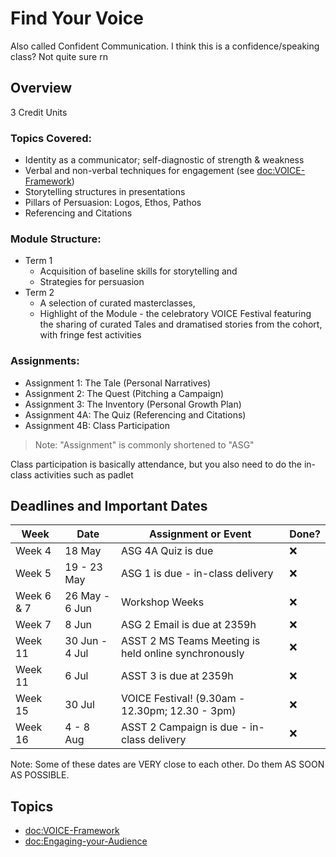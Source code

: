 # Find Your Voice

Also called Confident Communication. I think this is a confidence/speaking class? Not quite sure rn

## Overview

3 Credit Units

### Topics Covered:
- Identity as a communicator; self-diagnostic of strength & weakness
- Verbal and non-verbal techniques for engagement (see <doc:VOICE-Framework>)
- Storytelling structures in presentations
- Pillars of Persuasion: Logos, Ethos, Pathos
- Referencing and Citations

### Module Structure:
- Term 1
  - Acquisition of baseline skills for storytelling and
  - Strategies for persuasion
- Term 2
  - A selection of curated masterclasses,
  - Highlight of the Module - the celebratory VOICE Festival featuring the sharing of curated Tales and dramatised stories from the cohort, with fringe fest activities

### Assignments:
- Assignment 1: The Tale (Personal Narratives)
- Assignment 2: The Quest (Pitching a Campaign)
- Assignment 3: The Inventory (Personal Growth Plan)
- Assignment 4A: The Quiz (Referencing and Citations)
- Assignment 4B: Class Participation

> Note: "Assignment" is commonly shortened to "ASG"

Class participation is basically attendance, but you also need to do the in-class activities 
such as padlet

## Deadlines and Important Dates

| Week | Date | Assignment or Event | Done? |
| ---- | ---- | ---------- | ----- |
| Week 4 | 18 May | ASG 4A Quiz is due | ❌ |
| Week 5 | 19 - 23 May | ASG 1 is due - in-class delivery | ❌ |
| Week 6 & 7 | 26 May - 6 Jun | Workshop Weeks | ❌ |
| Week 7 | 8 Jun | ASG 2 Email is due at 2359h | ❌ |
| Week 11 | 30 Jun - 4 Jul | ASST 2 MS Teams Meeting is held online synchronously | ❌ |
| Week 11 | 6 Jul | ASST 3 is due at 2359h | ❌ |
| Week 15 | 30 Jul | VOICE Festival! (9.30am - 12.30pm; 12.30 - 3pm) | ❌ |
| Week 16 | 4 - 8 Aug | ASST 2 Campaign is due - in-class delivery | ❌ |

Note: Some of these dates are VERY close to each other. Do them AS SOON AS POSSIBLE.

## Topics

- <doc:VOICE-Framework>
- <doc:Engaging-your-Audience>